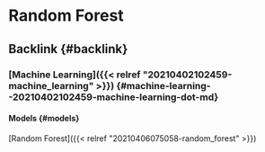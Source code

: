 # Random Forest


## Backlink {#backlink}


### [Machine Learning]({{< relref "20210402102459-machine_learning" >}}) {#machine-learning--20210402102459-machine-learning-dot-md}


#### Models {#models}

[Random Forest]({{< relref "20210406075058-random_forest" >}})
